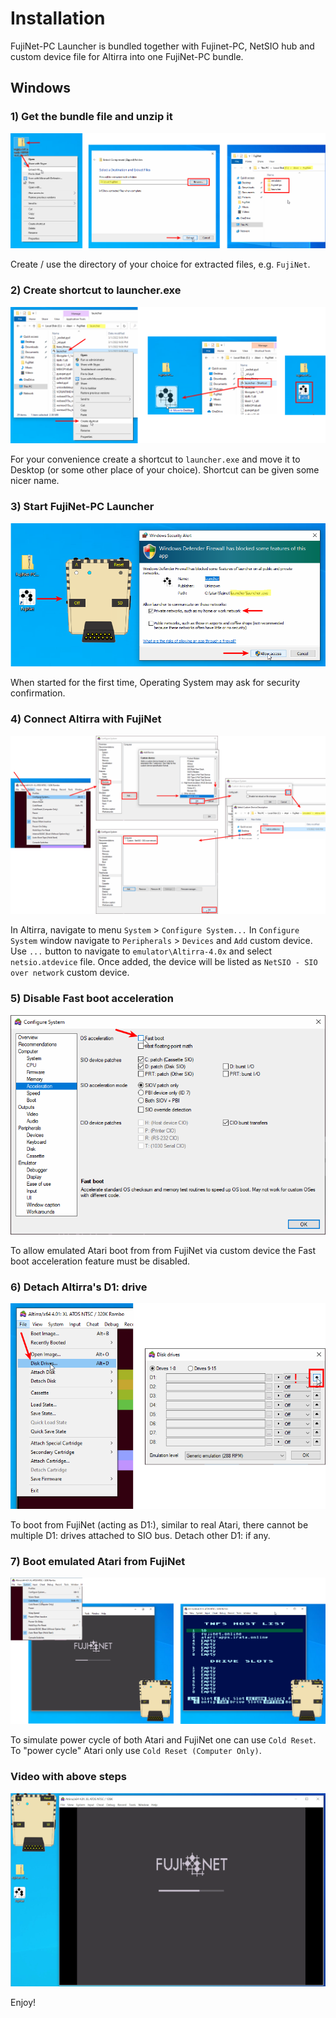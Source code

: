 # Installation

FujiNet-PC Launcher is bundled together with Fujinet-PC, NetSIO hub and custom device file for Altirra into one FujiNet-PC bundle.

## Windows

### 1) Get the bundle file and unzip it

![1-unzip](img/1-unzip.png)

Create / use the directory of your choice for extracted files, e.g. `FujiNet`.

### 2) Create shortcut to launcher.exe

![2-shortcut](img/2-shortcut.png)

For your convenience create a shortcut to `launcher.exe` and move it to Desktop (or some other place of your choice). Shortcut can be given some nicer name.

### 3) Start FujiNet-PC Launcher

![3-start](img/3-start.png)

When started for the first time, Operating System may ask for security confirmation.

### 4) Connect Altirra with FujiNet

![4-atdevice](img/4-atdevice.png)

In Altirra, navigate to menu `System` > `Configure System...` In `Configure System` window navigate to `Peripherals` > `Devices` and `Add` custom device. Use `...` button to navigate to `emulator\Altirra-4.0x` and select `netsio.atdevice` file. Once added, the device will be listed as `NetSIO - SIO over network` custom device.

### 5) Disable Fast boot acceleration

![5-fast-boot](img/5-fast-boot.png)

To allow emulated Atari boot from from FujiNet via custom device the Fast boot acceleration feature must be disabled.

### 6) Detach Altirra's D1: drive

![6-disk-drives](img/6-disk-drives.png)

To boot from FujiNet (acting as D1:), similar to real Atari, there cannot be multiple D1: drives attached to SIO bus. Detach other D1: if any.

### 7) Boot emulated Atari from FujiNet

![7-boot](img/7-boot.png)

To simulate power cycle of both Atari and FujiNet one can use `Cold Reset`. To "power cycle" Atari only use `Cold Reset (Computer Only)`.

### Video with above steps

[![FujiNet-PC bundle](img/fujinet-pc-launcher.png)](https://youtu.be/7sAMfXyewjE "FujiNet-PC bundle")


Enjoy!
